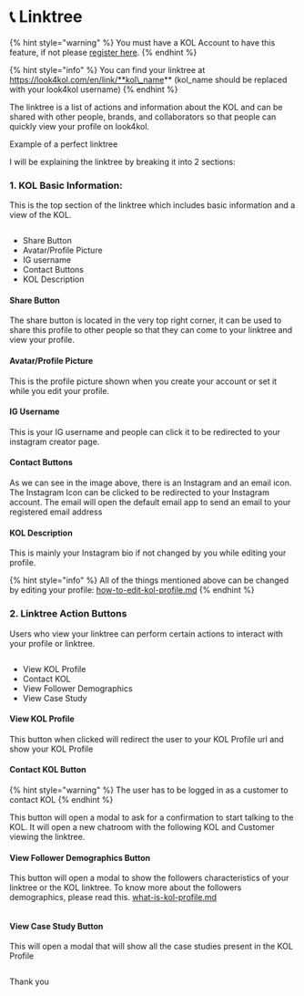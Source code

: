 # 📞 Linktree

{% hint style="warning" %}
You must have a KOL Account to have this feature, if not please [register here](https://look4kol.com/en/register?type=kol).
{% endhint %}

{% hint style="info" %}
You can find your linktree at https://look4kol.com/en/link/**kol\_name** (kol\_name should be replaced with your look4kol username)
{% endhint %}

The linktree is a list of actions and information about the KOL and can be shared with other people, brands, and collaborators so that people can quickly view your profile on look4kol.

<img src="../.gitbook/assets/image (12) (1) (1).png" alt="" data-size="original">Example of a perfect linktree

I will be explaining the linktree by breaking it into 2 sections:

### 1. KOL Basic Information:

This is the top section of the linktree which includes basic information and a view of the KOL.

<figure><img src="../.gitbook/assets/image (4) (1).png" alt=""><figcaption></figcaption></figure>

* Share Button
* Avatar/Profile Picture
* IG username
* Contact Buttons
* KOL Description

#### Share Button

The share button is located in the very top right corner, it can be used to share this profile to other people so that they can come to your linktree and view your profile.

#### Avatar/Profile Picture

This is the profile picture shown when you create your account or set it while you edit your profile.

#### IG Username

This is your IG username and people can click it to be redirected to your instagram creator page.

#### Contact Buttons

As we can see in the image above, there is an Instagram and an email icon. The Instagram Icon can be clicked to be redirected to your Instagram account. The email will open the default email app to send an email to your registered email address

#### KOL Description

This is mainly your Instagram bio if not changed by you while editing your profile.

{% hint style="info" %}
All of the things mentioned above can be changed by editing your profile: [how-to-edit-kol-profile.md](kol-profile/how-to-edit-kol-profile.md "mention")
{% endhint %}

### 2. Linktree Action Buttons

Users who view your linktree can perform certain actions to interact with your profile or linktree.

<figure><img src="../.gitbook/assets/image (7) (1) (1).png" alt=""><figcaption></figcaption></figure>

* View KOL Profile
* Contact KOL
* View Follower Demographics&#x20;
* View Case Study

#### View KOL Profile

This button when clicked will redirect the user to your KOL Profile url and show your KOL Profile

#### Contact KOL Button

{% hint style="warning" %}
The user has to be logged in as a customer to contact KOL
{% endhint %}

This button will open a modal to ask for a confirmation to start talking to the KOL. It will open a new chatroom with the following KOL and Customer viewing the linktree.

#### View Follower Demographics Button

This button will open a modal to show the followers characteristics of your linktree or the KOL linktree. To know more about the followers demographics, please read this. [what-is-kol-profile.md](kol-profile/what-is-kol-profile.md "mention")

<figure><img src="../.gitbook/assets/image (8) (1).png" alt=""><figcaption></figcaption></figure>

#### View Case Study Button

This will open a modal that will show all the case studies present in the KOL Profile

<figure><img src="../.gitbook/assets/image (3) (1) (2).png" alt=""><figcaption></figcaption></figure>

Thank you

